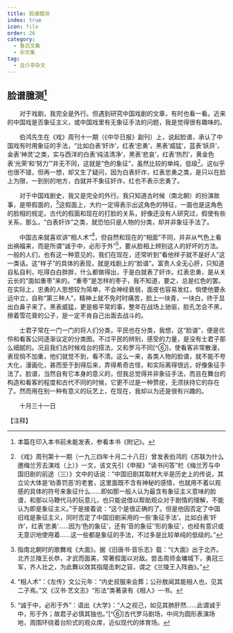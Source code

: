 ```yaml
---
title: 脸谱臆测
index: true
icon: file
order: 26
category:
  - 鲁迅文集
  - 杂文集
tag:  
  - 且介亭杂文
---
```


## 脸谱臆测[^①]

　　对于戏剧，我完全是外行。但遇到研究中国戏剧的文章，有时也看一看。近来的中国戏是否象征主义，或中国戏里有无象征手法的问题，我是觉得很有趣味的。

　　伯鸿先生在《戏》周刊十一期（《中华日报》副刊）上，说起脸谱，承认了中国戏有时用象征的手法，“比如白表‘奸诈’，红表‘忠勇’，黑表‘威猛’，蓝表‘妖异’，金表‘神灵’之类，实与西洋的白表‘纯洁清净’，黑表‘悲哀’，红表‘热烈’，黄金色表‘光荣’和‘努力’”并无不同，这就是“色的象征”，虽然比较的单纯，低级[^②]。这似乎也很不错，但再一想，却又生了疑问，因为白表奸诈，红表忠勇之类，是只以在脸上为限，一到别的地方，白就并不象征奸诈，红也不表示忠勇了。

　　对于中国戏剧史，我又是完全的外行。我只知道古时候（南北朝）的扮演故事，是带假面的，[^③]这假面上，大约一定得表示出这角色的特征，一面也是这角色的脸相的规定。古代的假面和现在的打脸的关系，好像还没有人研究过，假使有些关系，那么，“白表奸诈”之类，就恐怕只是人物的分类，却并非象征手法了。

　　中国古来就喜欢讲“相人术”[^④]，但自然和现在的“相面”不同，并非从气色上看出祸福来，而是所谓“诚于中，必形于外”[^⑤]，要从脸相上辨别这人的好坏的方法。一般的人们，也有这一种意见的，我们在现在，还常听到“看他样子就不是好人”这一类话。这“样子”的具体的表现，就是戏剧上的“脸谱”。富贵人全无心肝，只知道自私自利，吃得白白胖胖，什么都做得出，于是白就表了奸诈。红表忠勇，是从关云长的“面如重枣”来的。“重枣”是怎样的枣子，我不知道，要之，总是红色的罢。在实际上，忠勇的人思想较为简单，不会神经衰弱，面皮也容易发红，倘使他要永远中立，自称“第三种人”，精神上就不免时时痛苦，脸上一块青，一块白，终于显出白鼻子来了。黑表威猛，更是极平常的事，整年在战场上驰驱，脸孔怎会不黑，擦着雪花膏的公子，是一定不肯自己出面去战斗的。

　　士君子常在一门一门的将人们分类，平民也在分类，我想，这“脸谱”，便是优伶和看客公同逐渐议定的分类图。不过平民的辨别，感受的力量，是没有士君子那么细腻的。况且我们古时候戏台的搭法，又和罗马不同[^⑥]，使看客非常散漫，表现倘不加重，他们就觉不到，看不清。这么一来，各类人物的脸谱，就不能不夸大化，漫画化，甚而至于到得后来，弄得希奇古怪，和实际离得很远，好像象征手法了。脸谱，当然自有它本身的意义的，但我总觉得并非象征手法，而且在舞台的构造和看客的程度和古代不同的时候，它更不过是一种赘疣，无须扶持它的存在了。然而用在别一种有意义的玩艺上，在现在，我却以为还是很有兴趣的。

　　十月三十一日

【注释】

[^①]:本篇在印入本书前未能发表，参看本书《附记》。

[^②]:《戏》周刊第十一期（一九三四年十月二十八日）曾发表伯鸿的《苏联为什么邀梅兰芳去演戏（上）》一文，该文先引《申报》“读书问答”栏《梅兰芳与中国旧剧的前途（三）》文中的话说：“中国旧剧其取材大半是历史上的传说，其立论大体是‘劝善罚恶’的老套，这里面既不含有神秘的感情，也就用不着以观感的具体的符号来象征什么……即如那一般人认为最含有象征主义意味的脸谱，和那以马鞭代马的玩意儿，也只能说借以帮助观众对于剧情的理解，不能认为即是象征主义。”于是接着说：“这个是很正确的了。但是他因否定了中国旧戏是象征主义，同时否定了中国旧剧采用的一些‘象征手法’。比如白表‘奸诈’，红表‘忠勇’……因为‘色的象征’，还有‘音的象征’‘形的象征’，也经有意识或无意识地使用着……这一些都是象征的手法，不过多是比较单纯的低级的。”

[^③]:指南北朝时的歌舞戏《大面》。据《旧唐书·音乐志》载：“《大面》出于北齐。北齐兰陵王长恭，才武而面美，常著假面以对敌。尝击周师金墉城下，勇冠三军，齐人壮之，为此舞以效其指麾击刺之容，谓之《兰陵王入阵曲》。”

[^④]:“相人术”：《左传》文公元年：“内史叔服来会葬；公孙敖闻其能相人也，见其二子焉。”又《汉书·艺文志》“形法”类著录有《相人》一书。

[^⑤]:“诚于中，必形于外”：语出《大学》：“人之视己，如见其肺肝然……此谓诚于中，形于外；故君子必慎其独也。”[^⑥]古代罗马剧场，中间为圆形表演场地，周围环绕着台阶式的观众席，近似现代的体育场。
